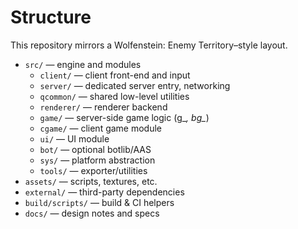 # Structure

This repository mirrors a Wolfenstein: Enemy Territory–style layout.

- `src/` — engine and modules
  - `client/` — client front-end and input
  - `server/` — dedicated server entry, networking
  - `qcommon/` — shared low-level utilities
  - `renderer/` — renderer backend
  - `game/` — server-side game logic (g_*, bg_*)
  - `cgame/` — client game module
  - `ui/` — UI module
  - `bot/` — optional botlib/AAS
  - `sys/` — platform abstraction
  - `tools/` — exporter/utilities
- `assets/` — scripts, textures, etc.
- `external/` — third-party dependencies
- `build/scripts/` — build & CI helpers
- `docs/` — design notes and specs
